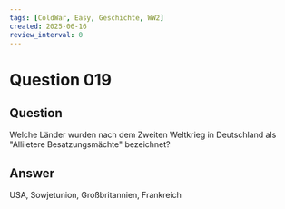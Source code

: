 ```yaml
---
tags: [ColdWar, Easy, Geschichte, WW2]
created: 2025-06-16
review_interval: 0
---
```


# Question 019

## Question

Welche Länder wurden nach dem Zweiten Weltkrieg in Deutschland als "Alliietere Besatzungsmächte" bezeichnet?

## Answer

USA, Sowjetunion, Großbritannien, Frankreich
